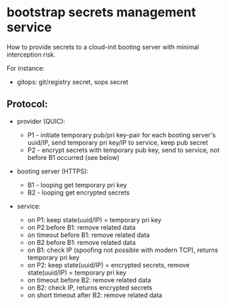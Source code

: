 # bootstrap secrets management service

How to provide secrets to a cloud-init booting server with minimal interception risk.

For instance:

- gitops: git/registry secret, sops secret

## Protocol:

- provider (QUIC):
  - P1 - initiate temporary pub/pri key-pair for each booting server's uuid/IP, 
  send temporary pri key/IP to service, keep pub secret
  - P2 - encrypt secrets with temporary pub key, send to service,
  not before B1 occurred (see below)

- booting server (HTTPS):
  - B1 - looping get temporary pri key
  - B2 - looping get encrypted secrets
  
- service:
  - on P1: keep state(uuid/IP) = temporary pri key
  - on P2 before B1: remove related data
  - on timeout before B1: remove related data
  - on B2 before B1: remove related data
  - on B1: check IP (spoofing not possible with modern TCP), returns temporary pri key
  - on P2: keep state(uuid/IP) = encrypted secrets, remove state(uuid/IP) = temporary pri key
  - on timeout before B2: remove related data
  - on B2: check IP, returns encrypted secrets
  - on short timeout after B2: remove related data
